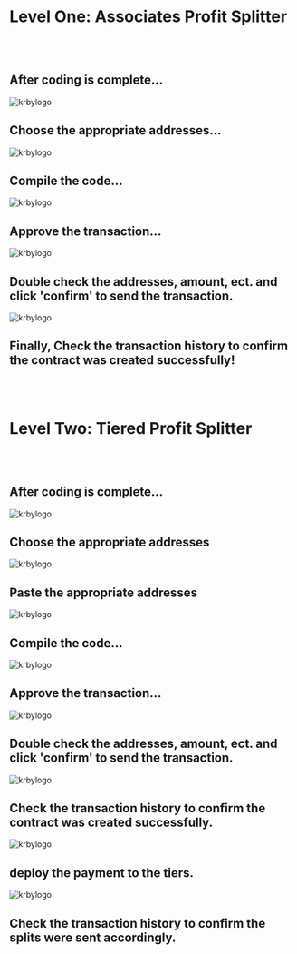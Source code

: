 # Level One: Associates Profit Splitter
<br />
<br />


## After coding is complete…


![krbylogo](Images_1/deploying_contract.png)


## Choose the appropriate addresses...


![krbylogo](Images_1/choosing_addresses.png)


## Compile the code…


![krbylogo](Images_1/compiling.png)


## Approve the transaction...


![krbylogo](Images_1/approve_transaction.png)


## Double check the addresses, amount, ect. and click 'confirm' to send the transaction.


![krbylogo](Images_1/checking_transaction_history.png)


## Finally, Check the transaction history to confirm the contract was created successfully!



<br />
<br />

# Level Two: Tiered Profit Splitter
<br />
<br />



## After coding is complete…


![krbylogo](Images_2/deploying_contract.png)


## Choose the appropriate addresses


![krbylogo](Images_2/choosing_addresses.png)


## Paste the appropriate addresses


![krbylogo](Images_2/pasting_addressespng)


## Compile the code…


![krbylogo](Images_2/compiling.png)


## Approve the transaction...


![krbylogo](Images_2/approve_transaction.png)


## Double check the addresses, amount, ect. and click 'confirm' to send the transaction.


![krbylogo](Images_2/checking_transaction_history.png)


## Check the transaction history to confirm the contract was created successfully.


![krbylogo](Images_2/transaction_2.png)


## deploy the payment to the tiers.


![krbylogo](Images_2/confirm_split_sent.png)


## Check the transaction history to confirm the splits were sent accordingly.



